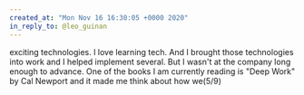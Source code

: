 ```yaml
---
created_at: "Mon Nov 16 16:30:05 +0000 2020"
in_reply_to: @leo_guinan
---
```


exciting technologies. I love learning tech. And I brought those technologies into work and I helped implement several. But I wasn't at the company long enough to advance. One of the books I am currently reading is "Deep Work" by Cal Newport and it made me think about how we(5/9)